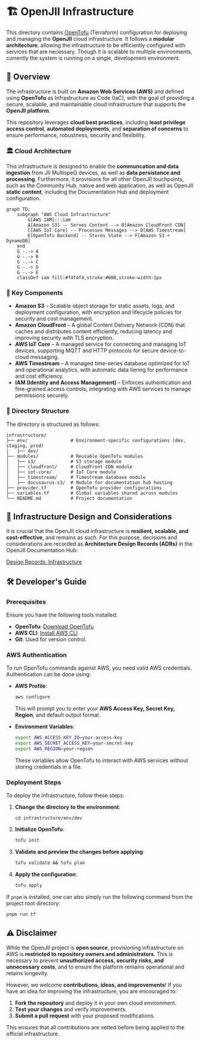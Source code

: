 # 🏗️ OpenJII Infrastructure

This directory contains [OpenTofu](https://opentofu.org/manifesto/) (Terraform) configuration for deploying and managing the **OpenJII** cloud infrastructure. It follows a **modular architecture**, allowing the infrastructure to be efficiently configured with services that are necessary. Though it is scalable to multiple environments, currently the system is running on a single, development environment.

## 📖 Overview

The infrastructure is built on **Amazon Web Services (AWS)** and defined using **OpenTofu** as Infrastructure as Code (IaC), with the goal of providing a secure, scalable, and maintainable cloud infrastructure that supports the **OpenJII platform**.

This repository leverages **cloud best practices**, including **least privilege access control**, **automated deployments**, and **separation of concerns** to ensure performance, robustness, security and flexibility.

### 🏛️ Cloud Architecture

This infrastructure is designed to enable the **communcation and data ingestion** from JII MultispeQ devices, as well as **data persistance and processing**. Furthermore, it provisions for all other OpenJII touchpoints, such as the Community Hub, native and web application, as well as OpenJII **static content**, including the Documentation Hub and deployment configuration.

```mermaid
graph TD;
    subgraph "AWS Cloud Infrastructure"
        G[AWS IAM]:::iam
        A[Amazon S3] -- Serves Content --> B[Amazon CloudFront CDN]
        C[AWS IoT Core] -- Processes Messages --> D[AWS Timestream]
        E[OpenTofu Backend] -- Stores State --> F[Amazon S3 + DynamoDB]
    end
    G -.-> A
    G -.-> B
    G -.-> C
    G -.-> D
    G -.-> E
    classDef iam fill:#f4f4f4,stroke:#000,stroke-width:1px
```

### 🔧 Key Components

- **Amazon S3** – Scalable object storage for static assets, logs, and deployment configuration, with encryption and lifecycle policies for security and cost management.
- **Amazon CloudFront** – A global Content Delivery Network (CDN) that caches and distributes content efficiently, reducing latency and improving security with TLS encryption.
- **AWS IoT Core** – A managed service for connecting and managing IoT devices, supporting MQTT and HTTP protocols for secure device-to-cloud messaging.
- **AWS Timestream** – A managed time-series database optimized for IoT and operational analytics, with automatic data tiering for performance and cost efficiency.
- **IAM (Identity and Access Management)** – Enforces authentication and fine-grained access controls, integrating with AWS services to manage permissions securely.

### 📂 Directory Structure

The directory is structured as follows:

```
infrastructure/
├── env/                # Environment-specific configurations (dev, staging, prod)
│   ├── dev/
├── modules/            # Reusable OpenTofu modules
│   ├── s3/             # S3 storage module
│   ├── cloudfront/     # CloudFront CDN module
│   ├── iot-core/       # IoT Core module
│   ├── timestream/     # Timestream database module
│   ├── docusaurus-s3/  # Module for documentation hub hosting
├── provider.tf         # OpenTofu provider configurations
├── variables.tf        # Global variables shared across modules
└── README.md           # Project documentation
```

## 📜 Infrastructure Design and Considerations

It is crucial that the OpenJII cloud infrastructure is **resilient, scalable, and cost-effective**, and remains as such. For this purpose, decisions and considerations are recorded as **Architecture Design Records (ADRs)** in the OpenJII Documentation Hub:

[Design Records: Infrastructure](/)

## 🛠️ Developer's Guide

### Prerequisites

Ensure you have the following tools installed:

- **OpenTofu**: [Download OpenTofu](https://opentofu.org/download/)
- **AWS CLI**: [Install AWS CLI](https://docs.aws.amazon.com/cli/latest/userguide/install-cliv2.html)
- **Git**: Used for version control.

### AWS Authentication

To run OpenTofu commands against AWS, you need valid AWS credentials. Authentication can be done using:

- **AWS Profile**:

  ```sh
  aws configure
  ```

  This will prompt you to enter your **AWS Access Key, Secret Key, Region**, and default output format.

- **Environment Variables**:
  ```sh
  export AWS_ACCESS_KEY_ID=your-access-key
  export AWS_SECRET_ACCESS_KEY=your-secret-key
  export AWS_REGION=your-region
  ```
  These variables allow OpenTofu to interact with AWS services without storing credentials in a file.

### Deployment Steps

To deploy the infrastructure, follow these steps:

1. **Change the directory to the environment**:

   ```
   cd infrastructure/env/dev
   ```

2. **Initialize OpenTofu**:

   ```sh
   tofu init
   ```

3. **Validate and preview the changes before applying**:

   ```sh
   tofu validate && tofu plan
   ```

4. **Apply the configuration**:
   ```sh
   tofu apply
   ```

If `pnpm` is installed, one can also simply run the following command from the project root directory:

```sh
pnpm run tf
```

## ⚠️ Disclaimer

While the OpenJII project is **open source**, provisioning infrastructure on AWS is **restricted to repository owners and administrators**. This is necessary to prevent **unauthorized access, security risks, and unnecessary costs**, and to ensure the platform remains operational and retains longevity.

However, we welcome **contributions, ideas, and improvements**! If you have an idea for improving the infrastructure, you are encouraged to:

1. **Fork the repository** and deploy it in your own cloud environment.
2. **Test your changes** and verify improvements.
3. **Submit a pull request** with your proposed modifications.

This ensures that all contributions are vetted before being applied to the official infrastructure.
